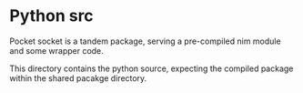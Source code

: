 # Python src

Pocket socket is a tandem package, serving a pre-compiled nim module and some wrapper code.

This directory contains the python source, expecting the compiled package within the shared pacakge directory.

